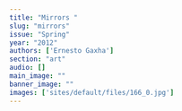 ```yaml
---
title: "Mirrors "
slug: "mirrors"
issue: "Spring"
year: "2012"
authors: ['Ernesto Gaxha']
section: "art"
audio: []
main_image: ""
banner_image: ""
images: ['sites/default/files/166_0.jpg']
---
```

